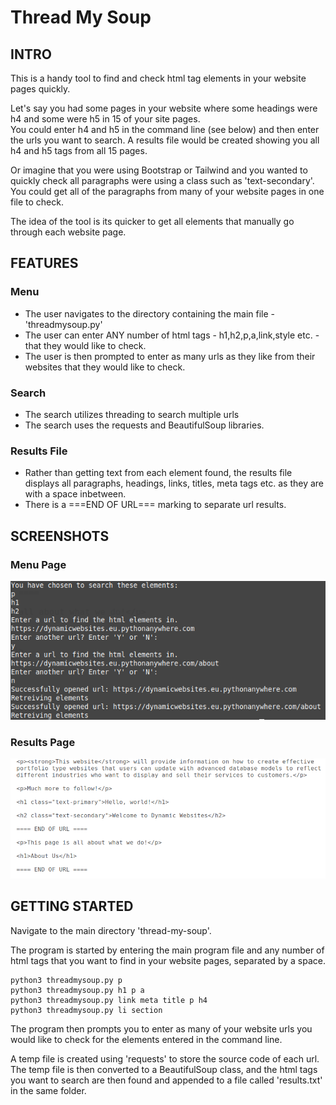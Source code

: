 # Thread My Soup

## INTRO
This is a handy tool to find and check html tag elements in your website pages quickly.  

Let's say you had some pages in your website where some headings were h4 and some were h5 in 15 of your site pages.  
You could enter h4 and h5 in the command line (see below) and then enter the urls you want to search. A results file would be created showing you all h4 and h5 tags from all 15 pages. 

Or imagine that you were using Bootstrap or Tailwind and you wanted to quickly check all paragraphs were using a class such as 'text-secondary'. You could get all of the paragraphs from many of your website pages in one file to check.

The idea of the tool is its quicker to get all elements that manually go through each website page.

## FEATURES
### Menu
- The user navigates to the directory containing the main file - 'threadmysoup.py'
- The user can enter ANY number of html tags - h1,h2,p,a,link,style etc. - that they would like to check.
- The user is then prompted to enter as many urls as they like from their websites that they would like to check.

### Search
- The search utilizes threading to search multiple urls
- The search uses the requests and BeautifulSoup libraries.

### Results File
- Rather than getting text from each element found, the results file displays all paragraphs, headings, links, titles, meta tags etc. as they are with a space inbetween.
- There is a ===END OF URL=== marking to separate url results.

## SCREENSHOTS

### Menu Page

![menupage](https://github.com/richardgourley/thread-my-soup/blob/main/screenshots/threadmysoupmenu.png)

### Results Page

![resultspage](https://github.com/richardgourley/thread-my-soup/blob/main/screenshots/threadmysoupresults.png)

## GETTING STARTED
Navigate to the main directory 'thread-my-soup'.

The program is started by entering the main program file and any number of html tags that you want to find in your website pages, separated by a space.
```
python3 threadmysoup.py p
python3 threadmysoup.py h1 p a
python3 threadmysoup.py link meta title p h4
python3 threadmysoup.py li section
```
The program then prompts you to enter as many of your website urls you would like to check for the elements entered in the command line.

A temp file is created using 'requests' to store the source code of each url. The temp file is then converted to a BeautifulSoup class, and the html tags you want to search are then found and appended to a file called 'results.txt' in the same folder.

